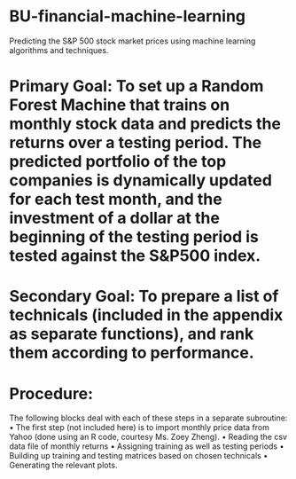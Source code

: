 # BU-financial-machine-learning
Predicting the S&amp;P 500 stock market prices using machine learning algorithms and techniques.

# Primary Goal: To set up a Random Forest Machine that trains on monthly stock data and predicts the returns over a testing period. The predicted portfolio of the top companies is dynamically updated for each test month, and the investment of a dollar at the beginning of the testing period is tested against the S&P500 index.

# Secondary Goal: To prepare a list of technicals (included in the appendix as separate functions), and rank them according to performance.

# Procedure:
The following blocks deal with each of these steps in a separate subroutine:
• The first step (not included here) is to import monthly price data from Yahoo (done using an R code, courtesy Ms. Zoey Zheng).
• Reading the csv data file of monthly returns
• Assigning training as well as testing periods
• Building up training and testing matrices based on chosen technicals
• Generating the relevant plots.
